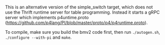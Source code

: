 This is an alternative version of the simple_switch target, which does not use
the Thrift runtime server for table programming. Instead it starts a gRPC server
which implements p4untime.proto
(https://github.com/p4lang/PI/blob/master/proto/p4/p4runtime.proto).

To compile, make sure you build the bmv2 code first, then run `./autogen.sh`,
`./configure --with-pi` and `make`.
